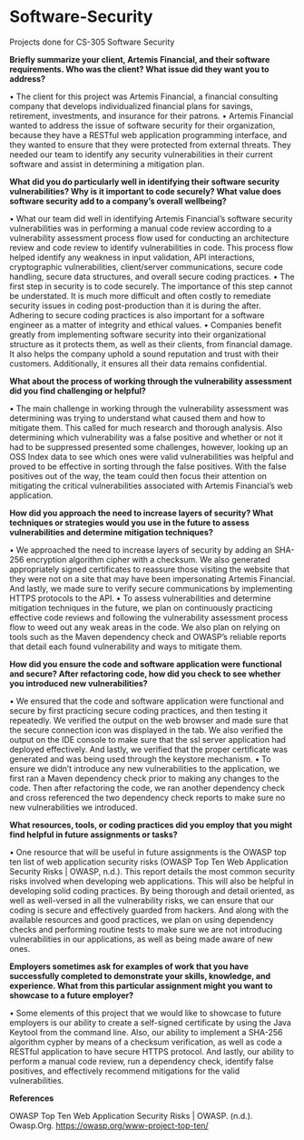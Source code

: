 # Software-Security
Projects done for CS-305 Software Security

**Briefly summarize your client, Artemis Financial, and their software requirements. Who was the client? What issue did they want you to address?**

•	The client for this project was Artemis Financial, a financial consulting company that develops individualized financial plans for savings, retirement, investments, and insurance for their patrons. 
•	Artemis Financial wanted to address the issue of software security for their organization, because they have a RESTful web application programming interface, and they wanted to ensure that they were protected from external threats. They needed our team to identify any security vulnerabilities in their current software and assist in determining a mitigation plan.

**What did you do particularly well in identifying their software security vulnerabilities? Why is it important to code securely? What value does software security add to a company’s overall wellbeing?**

•	What our team did well in identifying Artemis Financial’s software security vulnerabilities was in performing a manual code review according to a vulnerability assessment process flow used for conducting an architecture review and code review to identify vulnerabilities in code. This process flow helped identify any weakness in input validation, API interactions, cryptographic vulnerabilities, client/server communications, secure code handling, secure data structures, and overall secure coding practices. 
•	The first step in security is to code securely. The importance of this step cannot be understated. It is much more difficult and often costly to remediate security issues in coding post-production than it is during the after. Adhering to secure coding practices is also important for a software engineer as a matter of integrity and ethical values.
•	Companies benefit greatly from implementing software security into their organizational structure as it protects them, as well as their clients, from financial damage. It also helps the company uphold a sound reputation and trust with their customers. Additionally, it ensures all their data remains confidential.

**What about the process of working through the vulnerability assessment did you find challenging or helpful?**

•	The main challenge in working through the vulnerability assessment was determining was trying to understand what caused them and how to mitigate them. This called for much research and thorough analysis. Also determining which vulnerability was a false positive and whether or not it had to be suppressed presented some challenges, however, looking up an OSS Index data to see which ones were valid vulnerabilities was helpful and proved to be effective in sorting through the false positives.  With the false positives out of the way, the team could then focus their attention on mitigating the critical vulnerabilities associated with Artemis Financial’s web application.

**How did you approach the need to increase layers of security? What techniques or strategies would you use in the future to assess vulnerabilities and determine mitigation techniques?**

•	We approached the need to increase layers of security by adding an SHA-256 encryption algorithm cipher with a checksum. We also generated appropriately signed certificates to reassure those visiting the website that they were not on a site that may have been impersonating Artemis Financial. And lastly, we made sure to verify secure communications by implementing HTTPS protocols to the API.
•	To assess vulnerabilities and determine mitigation techniques in the future, we plan on continuously practicing effective code reviews and following the vulnerability assessment process flow to weed out any weak areas in the code. We also plan on relying on tools such as the Maven dependency check and OWASP’s reliable reports that detail each found vulnerability and ways to mitigate them.

**How did you ensure the code and software application were functional and secure? After refactoring code, how did you check to see whether you introduced new vulnerabilities?**

•	We ensured that the code and software application were functional and secure by first practicing secure coding practices, and then testing it repeatedly. We verified the output on the web browser and made sure that the secure connection icon was displayed in the tab. We also verified the output on the IDE console to make sure that the ssl server application had deployed effectively. And lastly, we verified that the proper certificate was generated and was being used through the keystore mechanism.
•	To ensure we didn’t introduce any new vulnerabilities to the application, we first ran a Maven dependency check prior to making any changes to the code. Then after refactoring the code, we ran another dependency check and cross referenced the two dependency check reports to make sure no new vulnerabilities we introduced.

**What resources, tools, or coding practices did you employ that you might find helpful in future assignments or tasks?**

•	One resource that will be useful in future assignments is the OWASP top ten list of web application security risks (OWASP Top Ten Web Application Security Risks | OWASP, n.d.). This report details the most common security risks involved when developing web applications. This will also be helpful in developing solid coding practices. By being thorough and detail oriented, as well as well-versed in all the vulnerability risks, we can ensure that our coding is secure and effectively guarded from hackers. And along with the available resources and good practices, we plan on using dependency checks and performing routine tests to make sure we are not introducing vulnerabilities in our applications, as well as being made aware of new ones.

**Employers sometimes ask for examples of work that you have successfully completed to demonstrate your skills, knowledge, and experience. What from this particular assignment might you want to showcase to a future employer?**

•	Some elements of this project that we would like to showcase to future employers is our ability to create a self-signed certificate by using the Java Keytool from the command line. Also, our ability to implement a SHA-256 algorithm cypher by means of a checksum verification, as well as code a RESTful application to have secure HTTPS protocol. And lastly, our ability to perform a manual code review, run a dependency check, identify false positives, and effectively recommend mitigations for the valid vulnerabilities.


**References**

OWASP Top Ten Web Application Security Risks | OWASP. (n.d.). Owasp.Org. https://owasp.org/www-project-top-ten/


